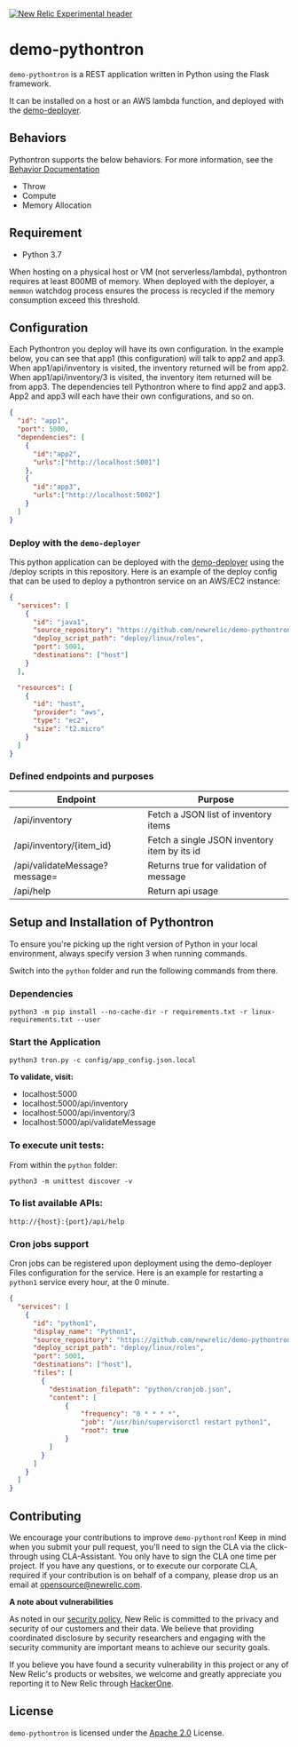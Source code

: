 [![New Relic Experimental header](https://github.com/newrelic/opensource-website/raw/master/src/images/categories/Experimental.png)](https://opensource.newrelic.com/oss-category/#new-relic-experimental)

# demo-pythontron

`demo-pythontron` is a REST application written in Python using the Flask framework. 

It can be installed on a host or an AWS lambda function, and deployed with the [demo-deployer](https://github.com/newrelic/demo-deployer).


## Behaviors

Pythontron supports the below behaviors.
For more information, see the [Behavior Documentation](https://github.com/newrelic/demo-deployer/tree/main/documentation/developer/behaviors)

* Throw
* Compute
* Memory Allocation


## Requirement

* Python 3.7

When hosting on a physical host or VM (not serverless/lambda), pythontron requires at least 800MB of memory.
When deployed with the deployer, a `memmon` watchdog process ensures the process is recycled if the memory consumption exceed this threshold.


## Configuration

Each Pythontron you deploy will have its own configuration.  In the example below, you can see that app1 (this configuration) will talk to app2 and app3.  When app1/api/inventory is visited, the inventory returned will be from app2.  When app1/api/inventory/3 is visited, the inventory item returned will be from app3.  The dependencies tell Pythontron where to find app2 and app3. App2 and app3 will each have their own configurations, and so on.

```json
{
  "id": "app1",
  "port": 5000,
  "dependencies": [
    {
      "id":"app2",
      "urls":["http://localhost:5001"]
    },
    {
      "id":"app3",
      "urls":["http://localhost:5002"]
    }
  ]
}
```

### Deploy with the `demo-deployer`
This python application can be deployed with the [demo-deployer](https://github.com/newrelic/demo-deployer) using the /deploy scripts in this repository.
Here is an example of the deploy config that can be used to deploy a pythontron service on an AWS/EC2 instance:

```json
{
  "services": [
    {
      "id": "java1",
      "source_repository": "https://github.com/newrelic/demo-pythontron.git",
      "deploy_script_path": "deploy/linux/roles",
      "port": 5001,
      "destinations": ["host"]
    }
  ],

  "resources": [
    {
      "id": "host",
      "provider": "aws",
      "type": "ec2",
      "size": "t2.micro"
    }
  ]
}
```


### Defined endpoints and purposes

| Endpoint               | Purpose                                                                         |
| -----------------------| --------------------------------------------------------------------------------|
| /api/inventory             | Fetch a JSON list of inventory items          |
| /api/inventory/{item_id}   | Fetch a single JSON inventory item by its id      |
| /api/validateMessage?message=<message>  | Returns true for validation of message |
| /api/help                  | Return api usage       |


## Setup and Installation of Pythontron

To ensure you're picking up the right version of Python in your local environment, always specify version 3 when running commands.

Switch into the `python` folder and run the following commands from there.

### Dependencies

```
python3 -m pip install --no-cache-dir -r requirements.txt -r linux-requirements.txt --user
```

### Start the Application

```shell
python3 tron.py -c config/app_config.json.local
```

**To validate, visit:**

* localhost:5000
* localhost:5000/api/inventory
* localhost:5000/api/inventory/3
* localhost:5000/api/validateMessage

### To execute unit tests:

From within the `python` folder:

```python3 -m unittest discover -v```

### To list available APIs:

```http://{host}:{port}/api/help```


### Cron jobs support

Cron jobs can be registered upon deployment using the demo-deployer Files configuration for the service. Here is an example for restarting a `python1` service every hour, at the 0 minute.

```json
{
  "services": [
    {
      "id": "python1",
      "display_name": "Python1",
      "source_repository": "https://github.com/newrelic/demo-pythontron.git",
      "deploy_script_path": "deploy/linux/roles",
      "port": 5001,
      "destinations": ["host"],
      "files": [
        {
          "destination_filepath": "python/cronjob.json",
          "content": [
              {
                  "frequency": "0 * * * *",
                  "job": "/usr/bin/supervisorctl restart python1",
                  "root": true
              }
          ]
        }
      ]
    }
  ]
}
```


## Contributing
We encourage your contributions to improve `demo-pythontron`! Keep in mind when you submit your pull request, you'll need to sign the CLA via the click-through using CLA-Assistant. You only have to sign the CLA one time per project.
If you have any questions, or to execute our corporate CLA, required if your contribution is on behalf of a company,  please drop us an email at opensource@newrelic.com.

**A note about vulnerabilities**

As noted in our [security policy](../../security/policy), New Relic is committed to the privacy and security of our customers and their data. We believe that providing coordinated disclosure by security researchers and engaging with the security community are important means to achieve our security goals.

If you believe you have found a security vulnerability in this project or any of New Relic's products or websites, we welcome and greatly appreciate you reporting it to New Relic through [HackerOne](https://hackerone.com/newrelic).

## License
`demo-pythontron` is licensed under the [Apache 2.0](http://apache.org/licenses/LICENSE-2.0.txt) License.
